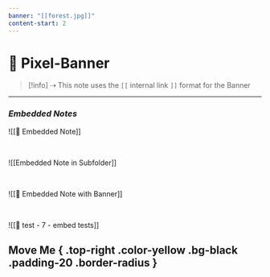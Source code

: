 ```yaml
---
banner: "[[forest.jpg]]"
content-start: 2
---
```

# 🚩 Pixel-Banner 

> [!info] ⇢ This note uses the `[[` internal link `]]` format for the Banner

---
### *Embedded Notes*

![[📃 Embedded Note]]

<br>

![[Embedded Note in Subfolder]]

<br>

![[📜 Embedded Note with Banner]]

<br>

![[🧪 test - 7 - embed tests]]

## Move Me { .top-right .color-yellow .bg-black .padding-20 .border-radius }